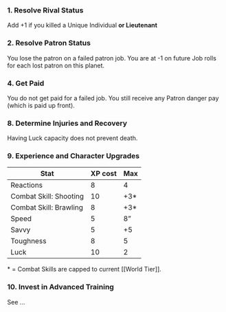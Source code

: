 ### 1. Resolve Rival Status

Add +1 if you killed a Unique Individual **or Lieutenant**

### 2. Resolve Patron Status

You lose the patron on a failed patron job. You are at -1 on future Job rolls for each lost patron on this planet.

### 4. Get Paid

You do not get paid for a failed job. You still receive any Patron danger pay (which is paid up front).

### 8. Determine Injuries and Recovery

Having Luck capacity does not prevent death.

### 9. Experience and Character Upgrades

| Stat                   | XP cost | Max |
| ---------------------- | ------- | --- |
| Reactions              | 8       | 4   |
| Combat Skill: Shooting | 10      | +3* |
| Combat Skill: Brawling | 8       | +3* |
| Speed                  | 5       | 8”  |
| Savvy                  | 5       | +5  |
| Toughness              | 8       | 5   |
| Luck                   | 10      | 2   |

\* = Combat Skills are capped to current [[World Tier]].

### 10. Invest in Advanced Training

See ...

